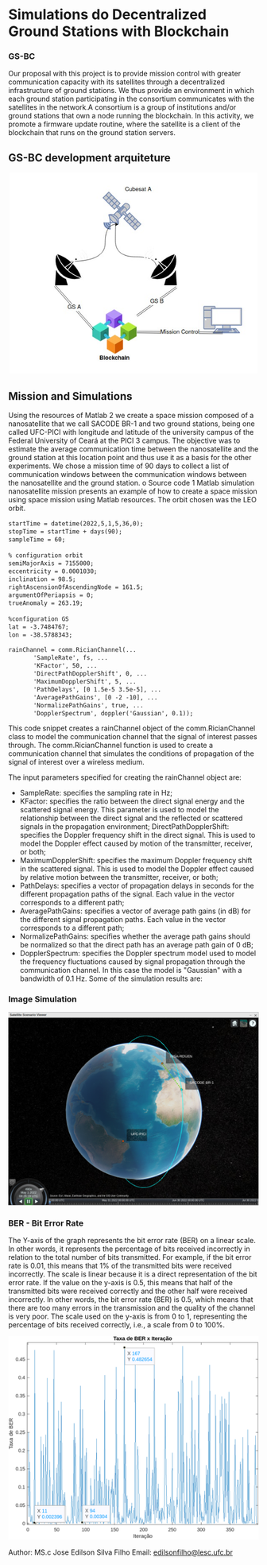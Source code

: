 
# Simulations do  Decentralized Ground Stations with Blockchain

### GS-BC
Our proposal with this project is to provide mission control with greater communication capacity with its satellites through a decentralized infrastructure
of ground stations. We thus provide an environment in which each ground station participating in the consortium communicates with the satellites in the 
network.A consortium is a group of institutions and/or ground stations that own a node running the blockchain. 
In this activity, we promote a firmware update routine, where the satellite is a client of the blockchain that runs on the ground station servers. 

## GS-BC development arquiteture


<p align="center">
  <img src="/images/consorcio_gs.jpeg" width="500">
</p>

## Mission and Simulations

Using the resources of Matlab 2 we create a space mission composed of a nanosatellite that we call SACODE BR-1 and two ground stations, being one called
UFC-PICI with longitude and latitude of the university campus of the Federal University of Ceará at the PICI 3 campus. The objective was to estimate the average communication time between the nanosatellite
and the ground station at this location point and thus use it as a basis for the other experiments. We chose a mission time of 90 days to collect a list of communication windows between the
communication windows between the nanosatellite and the ground station. o Source code 1 Matlab simulation
nanosatellite mission presents an example of how to create a space mission using
space mission using Matlab resources. The orbit chosen was the LEO orbit. 

```
startTime = datetime(2022,5,1,5,36,0);
stopTime = startTime + days(90);
sampleTime = 60;

% configuration orbit
semiMajorAxis = 7155000;
eccentricity = 0.0001030;
inclination = 98.5; 
rightAscensionOfAscendingNode = 161.5; 
argumentOfPeriapsis = 0; 
trueAnomaly = 263.19; 

%configuration GS
lat = -3.7484767;
lon = -38.5788343;
```

 ```
 rainChannel = comm.RicianChannel(...
        'SampleRate', fs, ...
        'KFactor', 50, ...
        'DirectPathDopplerShift', 0, ...
        'MaximumDopplerShift', 5, ...
        'PathDelays', [0 1.5e-5 3.5e-5], ...
        'AveragePathGains', [0 -2 -10], ...
        'NormalizePathGains', true, ...
        'DopplerSpectrum', doppler('Gaussian', 0.1));
 ```
 
 This code snippet creates a rainChannel object of the comm.RicianChannel class to model the communication channel that the signal of interest passes through. The comm.RicianChannel function is used to create a communication channel that simulates the conditions of propagation of the signal of interest over a wireless medium.

The input parameters specified for creating the rainChannel object are:

- SampleRate: specifies the sampling rate in Hz;
- KFactor: specifies the ratio between the direct signal energy and the scattered signal energy. This parameter is used to model the relationship between the direct signal and the reflected or scattered signals in the propagation environment;
DirectPathDopplerShift: specifies the Doppler frequency shift in the direct signal. This is used to model the Doppler effect caused by motion of the transmitter, receiver, or both;
- MaximumDopplerShift: specifies the maximum Doppler frequency shift in the scattered signal. This is used to model the Doppler effect caused by relative motion between the transmitter, receiver, or both;
- PathDelays: specifies a vector of propagation delays in seconds for the different propagation paths of the signal. Each value in the vector corresponds to a different path;
- AveragePathGains: specifies a vector of average path gains (in dB) for the different signal propagation paths. Each value in the vector corresponds to a different path;
- NormalizePathGains: specifies whether the average path gains should be normalized so that the direct path has an average path gain of 0 dB;
- DopplerSpectrum: specifies the Doppler spectrum model used to model the frequency fluctuations caused by signal propagation through the communication channel. In this case the model is "Gaussian" with a bandwidth of 0.1 Hz.
Some of the simulation results are:

### Image Simulation

<p align="center">
  <img src="/images/simulation-matlab-2gs.png" width="700">
</p>

### BER - Bit Error Rate
The Y-axis of the graph represents the bit error rate (BER) on a linear scale. In other words, it represents the percentage of bits received incorrectly in relation to the total number of bits transmitted. For example, if the bit error rate is 0.01, this means that 1% of the transmitted bits were received incorrectly. The scale is linear because it is a direct representation of the bit error rate.
If the value on the y-axis is 0.5, this means that half of the transmitted bits were received correctly and the other half were received incorrectly. In other words, the bit error rate (BER) is 0.5, which means that there are too many errors in the transmission and the quality of the channel is very poor. The scale used on the y-axis is from 0 to 1, representing the percentage of bits received correctly, i.e., a scale from 0 to 100%.

<p align="center">
  <img src="/images/BERxOverpass.png" width="700">
</p>


Author: MS.c Jose Edilson Silva Filho
Email: edilsonfilho@lesc.ufc.br



